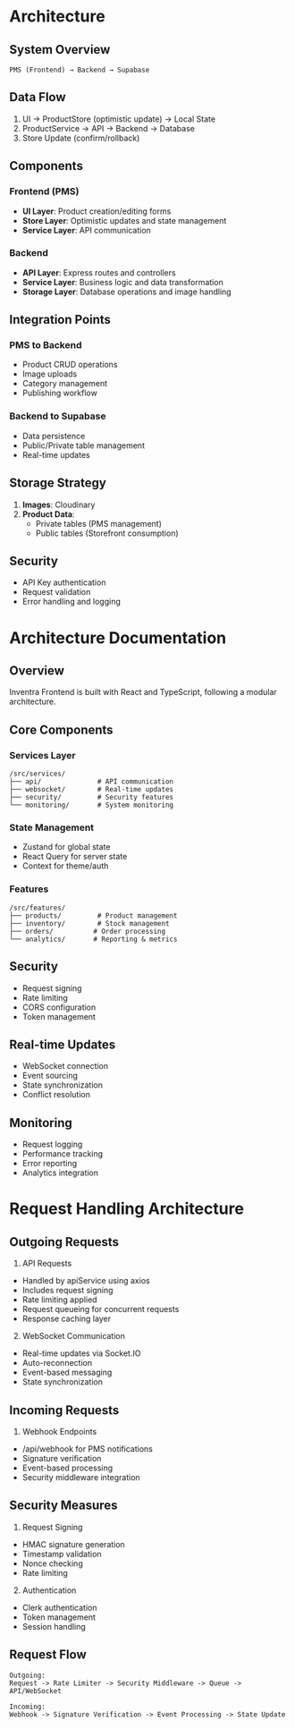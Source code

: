 # Architecture

## System Overview
```
PMS (Frontend) → Backend → Supabase
```

## Data Flow
1. UI -> ProductStore (optimistic update) -> Local State
2. ProductService -> API -> Backend -> Database
3. Store Update (confirm/rollback)

## Components

### Frontend (PMS)
- **UI Layer**: Product creation/editing forms
- **Store Layer**: Optimistic updates and state management
- **Service Layer**: API communication

### Backend
- **API Layer**: Express routes and controllers
- **Service Layer**: Business logic and data transformation
- **Storage Layer**: Database operations and image handling

## Integration Points

### PMS to Backend
- Product CRUD operations
- Image uploads
- Category management
- Publishing workflow

### Backend to Supabase
- Data persistence
- Public/Private table management
- Real-time updates

## Storage Strategy
1. **Images**: Cloudinary
2. **Product Data**: 
   - Private tables (PMS management)
   - Public tables (Storefront consumption)

## Security
- API Key authentication
- Request validation
- Error handling and logging

# Architecture Documentation

## Overview
Inventra Frontend is built with React and TypeScript, following a modular architecture.

## Core Components

### Services Layer
```
/src/services/
├── api/              # API communication
├── websocket/        # Real-time updates
├── security/         # Security features
└── monitoring/       # System monitoring
```

### State Management
- Zustand for global state
- React Query for server state
- Context for theme/auth

### Features
```
/src/features/
├── products/         # Product management
├── inventory/        # Stock management
├── orders/          # Order processing
└── analytics/       # Reporting & metrics
```

## Security
- Request signing
- Rate limiting
- CORS configuration
- Token management

## Real-time Updates
- WebSocket connection
- Event sourcing
- State synchronization
- Conflict resolution

## Monitoring
- Request logging
- Performance tracking
- Error reporting
- Analytics integration

# Request Handling Architecture

## Outgoing Requests
1. API Requests
- Handled by apiService using axios
- Includes request signing
- Rate limiting applied
- Request queueing for concurrent requests
- Response caching layer

2. WebSocket Communication
- Real-time updates via Socket.IO
- Auto-reconnection
- Event-based messaging
- State synchronization

## Incoming Requests
1. Webhook Endpoints
- /api/webhook for PMS notifications
- Signature verification
- Event-based processing
- Security middleware integration

## Security Measures
1. Request Signing
- HMAC signature generation
- Timestamp validation
- Nonce checking
- Rate limiting

2. Authentication
- Clerk authentication
- Token management
- Session handling

## Request Flow
```
Outgoing:
Request -> Rate Limiter -> Security Middleware -> Queue -> API/WebSocket

Incoming:
Webhook -> Signature Verification -> Event Processing -> State Update
```
